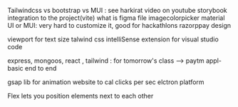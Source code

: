 Tailwindcss vs bootstrap vs MUI : see harkirat video on youtube
storybook integration to the project(vite)
what is figma file
imagecolorpicker
material UI or  MUI: very hard to customize it, good for hackathlons
razorppay design

viewport for text size
talwind css intelliSense extension for visual studio code

express, mongoos, react , tailwind : for tomorrow's class --> paytm appl- basic end to end

gsap lib for animation
website to cal clicks per sec
elctron platform

Flex lets you position elements next to each other
